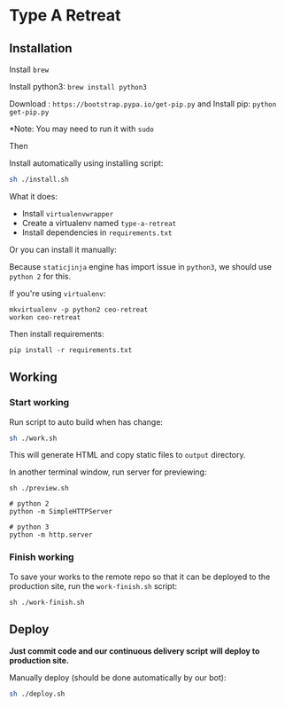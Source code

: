 # Type A Retreat

## Installation

Install `brew` 

Install python3: `brew install python3`

Download : `https://bootstrap.pypa.io/get-pip.py` 
and
Install pip: `python get-pip.py`

*Note: You may need to run it with `sudo`

Then

Install automatically using installing script:

```bash
sh ./install.sh
```

What it does:

- Install `virtualenvwrapper`
- Create a virtualenv named `type-a-retreat`
- Install dependencies in `requirements.txt`

Or you can install it manually:

Because `staticjinja` engine has import issue in `python3`, we should use `python 2` for this.

If you're using `virtualenv`:

```
mkvirtualenv -p python2 ceo-retreat
workon ceo-retreat
```

Then install requirements:

```
pip install -r requirements.txt
```

## Working

### Start working

Run script to auto build when has change:

```bash
sh ./work.sh
```

This will generate HTML and copy static files to `output` directory.

In another terminal window, run server for previewing:

```
sh ./preview.sh
```


```
# python 2
python -m SimpleHTTPServer

# python 3
python -m http.server
```

### Finish working

To save your works to the remote repo so that it can be deployed to the production site, run the `work-finish.sh` script:

```
sh ./work-finish.sh
```

## Deploy

**Just commit code and our continuous delivery script will deploy to production site.**

Manually deploy (should be done automatically by our bot):

```bash
sh ./deploy.sh
```
